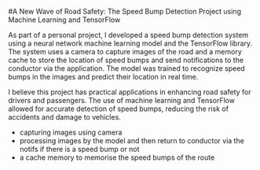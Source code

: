 #A New Wave of Road Safety: The Speed Bump Detection Project using Machine Learning and TensorFlow


As part of a personal project, I developed a speed bump detection system using a neural network machine learning model and the TensorFlow library. The system uses a camera to capture images of the road and a memory cache to store the location of speed bumps and send notifications to the conductor via the application. The model was trained to recognize speed bumps in the images and predict their location in real time.

I believe this project has practical applications in enhancing road safety for drivers and passengers. The use of machine learning and TensorFlow allowed for accurate detection of speed bumps, reducing the risk of accidents and damage to vehicles.


- capturing images using camera 
- processing images by the model and then return to conductor via the notifs if there is a speed bump or not 
- a cache memory to memorise the speed bumps of the route
